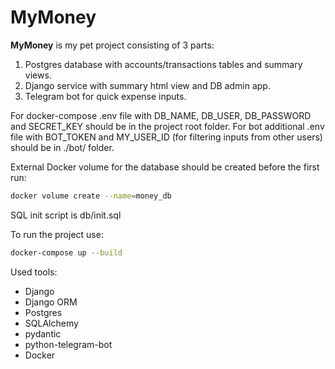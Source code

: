 # MyMoney

**MyMoney** is my pet project consisting of 3 parts:

1. Postgres database with accounts/transactions tables and summary views.
2. Django service with summary html view and DB admin app.
3. Telegram bot for quick expense inputs.

For docker-compose .env file with DB_NAME, DB_USER, DB_PASSWORD and SECRET_KEY should be in the project root folder. For bot additional .env file with BOT_TOKEN and MY_USER_ID (for filtering inputs from other users) should be in ./bot/ folder.

External Docker volume for the database should be created before the first run:
```bash
docker volume create --name=money_db
```
SQL init script is db/init.sql

To run the project use:
```bash
docker-compose up --build
```

Used tools:

- Django
- Django ORM
- Postgres
- SQLAlchemy
- pydantic
- python-telegram-bot
- Docker